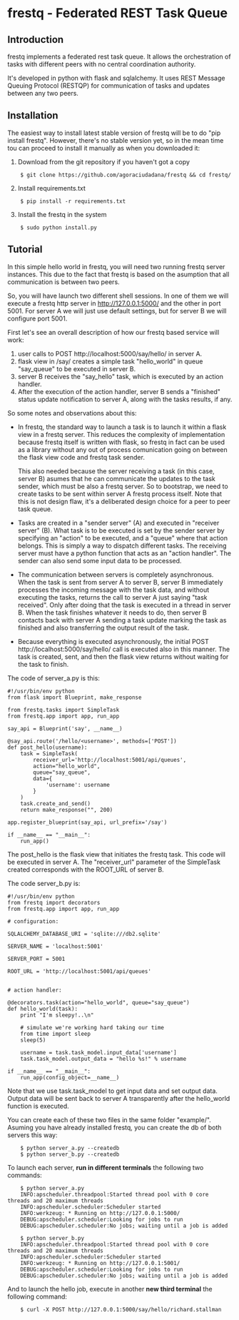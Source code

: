 frestq - Federated REST Task Queue
==================================

Introduction
------------

frestq implements a federated rest task queue. It allows the orchestration of
tasks with different peers with no central coordination authority.

It's developed in python with flask and sqlalchemy. It uses REST Message Queuing
Protocol (RESTQP) for communication of tasks and updates between any two peers.

Installation
------------

The easiest way to install latest stable version of frestq will be to do
"pip install frestq".  However, there's no stable version yet, so in the mean
time tou can proceed to install it manually as when you downloaded it:

1. Download from the git repository if you haven't got a copy

```
    $ git clone https://github.com/agoraciudadana/frestq && cd frestq/
```

2. Install requirements.txt

```
    $ pip install -r requirements.txt
```

3. Install the frestq in the system
```
    $ sudo python install.py
```

Tutorial
--------

In this simple hello world in frestq, you will need two running frestq server
instances. This due to the fact that frestq is based on the asumption that all
communication is between two peers.

So, you will have launch two different shell sessions. In one of them we will
execute a frestq http server in http://127.0.0.1:5000/ and the other in port
5001. For server A we will just use default settings, but for server B we will
configure port 5001.

First let's see an overall description of how our frestq based service will
work:

 1. user calls to POST http://localhost:5000/say/hello/<username> in server
 A.
 2. flask view in /say/<message> creates a simple task "hello_world" in queue
 "say_queue" to be executed in server B.
 3. server B receives the "say_hello" task, which is executed by an action
 handler.
 4. After the execution of the action handler, server B sends a "finished"
 status update notification to server A, along with the tasks results, if
 any.

So some notes and observations about this:
 * In frestq, the standard way to launch a task is to launch it within a flask
   view in a frestq server. This reduces the complexity of implementation
   because frestq itself is written with flask, so frestq in fact can be used
   as a library without any out of process comunication going on between the
   flask view code and frestq task sender.

   This also needed because the server receiving a task (in this case, server B)
   asumes that he can communicate the updates to the task sender, which must be
   also a frestq server. So to bootstrap, we need to create tasks to be sent
   within server A frestq process itself. Note that this is not design flaw,
   it's a deliberated design choice for a peer to peer task queue.

 * Tasks are created in a "sender server" (A) and executed in "receiver server"
   (B). What task is to be executed is set by the sender server by specifying
   an "action" to be executed, and a "queue" where that action belongs. This is
   simply a way to dispatch different tasks. The receiving server must have a
   python function that acts as an "action handler". The sender can also send
   some input data to be processed.

 * The communication between servers is completely asynchronous. When the task
   is sent from server A to server B, server B immediately processes the
   incoming message with the task data, and without executing the tasks, returns
   the call to server A just saying "task received". Only after doing that the
   task is executed in a thread in server B. When the task finishes whatever it
   needs to do, then server B contacts back with server A sending a task update
   marking the task as finished and also transferring the output result of the
   task.

 * Because everything is executed asynchronously, the initial
   POST http://localhost:5000/say/hello/<username> call is executed also in this
   manner. The task is created, sent, and then the flask view returns without
   waiting for the task to finish.

The code of server_a.py is this:

```
#!/usr/bin/env python
from flask import Blueprint, make_response

from frestq.tasks import SimpleTask
from frestq.app import app, run_app

say_api = Blueprint('say', __name__)

@say_api.route('/hello/<username>', methods=['POST'])
def post_hello(username):
    task = SimpleTask(
        receiver_url='http://localhost:5001/api/queues',
        action="hello_world",
        queue="say_queue",
        data={
            'username': username
        }
    )
    task.create_and_send()
    return make_response("", 200)

app.register_blueprint(say_api, url_prefix='/say')

if __name__ == "__main__":
    run_app()
```

The post_hello is the flask view that initiates the frestq task. This code will
be executed in server A. The "receiver_url" parameter of the SimpleTask created
corresponds with the ROOT_URL of server B.

The code server_b.py is:

```
#!/usr/bin/env python
from frestq import decorators
from frestq.app import app, run_app

# configuration:

SQLALCHEMY_DATABASE_URI = 'sqlite:///db2.sqlite'

SERVER_NAME = 'localhost:5001'

SERVER_PORT = 5001

ROOT_URL = 'http://localhost:5001/api/queues'


# action handler:

@decorators.task(action="hello_world", queue="say_queue")
def hello_world(task):
    print "I'm sleepy!..\n"

    # simulate we're working hard taking our time
    from time import sleep
    sleep(5)

    username = task.task_model.input_data['username']
    task.task_model.output_data = "hello %s!" % username

if __name__ == "__main__":
    run_app(config_object=__name__)
```

Note that we use task.task_model to get input data and set output data. Output
data will be sent back to server A transparently after the hello_world function
is executed.

You can create each of these two files in the same folder "example/". Asuming
you have already installed frestq, you can create the db of both servers this
way:

```
    $ python server_a.py --createdb
    $ python server_b.py --createdb
```

To launch each server, **run in different terminals** the following two commands:

```
    $ python server_a.py
    INFO:apscheduler.threadpool:Started thread pool with 0 core threads and 20 maximum threads
    INFO:apscheduler.scheduler:Scheduler started
    INFO:werkzeug: * Running on http://127.0.0.1:5000/
    DEBUG:apscheduler.scheduler:Looking for jobs to run
    DEBUG:apscheduler.scheduler:No jobs; waiting until a job is added
```


```
    $ python server_b.py
    INFO:apscheduler.threadpool:Started thread pool with 0 core threads and 20 maximum threads
    INFO:apscheduler.scheduler:Scheduler started
    INFO:werkzeug: * Running on http://127.0.0.1:5001/
    DEBUG:apscheduler.scheduler:Looking for jobs to run
    DEBUG:apscheduler.scheduler:No jobs; waiting until a job is added
```

And to launch the hello job, execute in another **new third terminal** the
following command:

```
    $ curl -X POST http://127.0.0.1:5000/say/hello/richard.stallman
```

